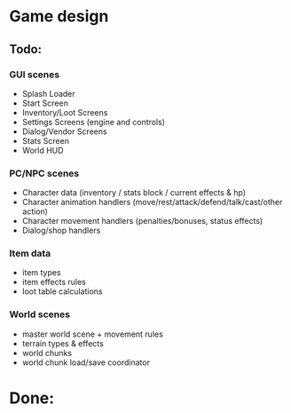 # Game design

## Todo:

### GUI scenes

* Splash Loader
* Start Screen
* Inventory/Loot Screens
* Settings Screens (engine and controls)
* Dialog/Vendor Screens
* Stats Screen
* World HUD

### PC/NPC scenes
* Character data (inventory / stats block / current effects & hp)
* Character animation handlers (move/rest/attack/defend/talk/cast/other action)
* Character movement handlers (penalties/bonuses, status effects)
* Dialog/shop handlers

### Item data
* item types
* item effects rules
* loot table calculations

### World scenes
* master world scene + movement rules
* terrain types & effects
* world chunks
* world chunk load/save coordinator


# Done: